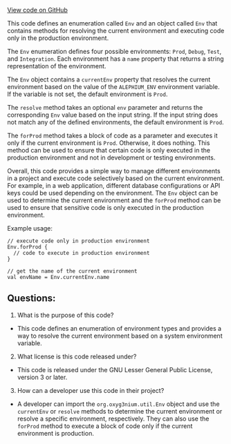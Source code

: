 [View code on GitHub](https://github.com/oxyg3nium/oxyg3nium/util/src/main/scala/org/oxyg3nium/util/Env.scala)

This code defines an enumeration called `Env` and an object called `Env` that contains methods for resolving the current environment and executing code only in the production environment. 

The `Env` enumeration defines four possible environments: `Prod`, `Debug`, `Test`, and `Integration`. Each environment has a `name` property that returns a string representation of the environment. 

The `Env` object contains a `currentEnv` property that resolves the current environment based on the value of the `ALEPHIUM_ENV` environment variable. If the variable is not set, the default environment is `Prod`. 

The `resolve` method takes an optional `env` parameter and returns the corresponding `Env` value based on the input string. If the input string does not match any of the defined environments, the default environment is `Prod`. 

The `forProd` method takes a block of code as a parameter and executes it only if the current environment is `Prod`. Otherwise, it does nothing. This method can be used to ensure that certain code is only executed in the production environment and not in development or testing environments. 

Overall, this code provides a simple way to manage different environments in a project and execute code selectively based on the current environment. For example, in a web application, different database configurations or API keys could be used depending on the environment. The `Env` object can be used to determine the current environment and the `forProd` method can be used to ensure that sensitive code is only executed in the production environment. 

Example usage:

```
// execute code only in production environment
Env.forProd {
  // code to execute in production environment
}

// get the name of the current environment
val envName = Env.currentEnv.name
```
## Questions: 
 1. What is the purpose of this code?
- This code defines an enumeration of environment types and provides a way to resolve the current environment based on a system environment variable.

2. What license is this code released under?
- This code is released under the GNU Lesser General Public License, version 3 or later.

3. How can a developer use this code in their project?
- A developer can import the `org.oxyg3nium.util.Env` object and use the `currentEnv` or `resolve` methods to determine the current environment or resolve a specific environment, respectively. They can also use the `forProd` method to execute a block of code only if the current environment is production.